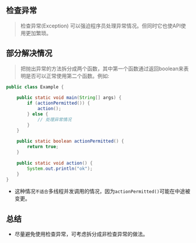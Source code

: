 ## 检查异常
> 检查异常(Exception) 可以强迫程序员处理异常情况。但同时它也使API使用更加繁琐。

## 部分解决情况
> 把抛出异常的方法拆分成两个函数，其中第一个函数通过返回boolean来表明是否可以正常使用第二个函数。例如:

```java
public class Example {
    
    public static void main(String[] args) {
        if (actionPermitted()) {
            action();
        } else {
            // 处理异常情况
        } 
    }
    
    public static boolean actionPermitted() {
        return true;
    }
    
    public static void action() {
        System.out.println("ok");
    }
}
```
- 这种情况`不适合`多线程并发调用的情况，因为`actionPermitted()`可能在中途被变更。

## 总结
- 尽量避免使用检查异常，可考虑拆分成非检查异常的做法。